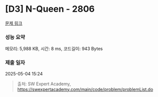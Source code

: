 # [D3] N-Queen - 2806 

[문제 링크](https://swexpertacademy.com/main/code/problem/problemDetail.do?contestProbId=AV7GKs06AU0DFAXB) 

### 성능 요약

메모리: 5,988 KB, 시간: 8 ms, 코드길이: 943 Bytes

### 제출 일자

2025-05-04 15:24



> 출처: SW Expert Academy, https://swexpertacademy.com/main/code/problem/problemList.do